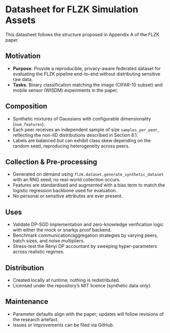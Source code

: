 # Datasheet for FLZK Simulation Assets

This datasheet follows the structure proposed in Appendix A of the FLZK paper.

## Motivation
- **Purpose.** Provide a reproducible, privacy-aware federated dataset for evaluating the FLZK pipeline end-to-end without distributing sensitive raw data.
- **Tasks.** Binary classification matching the image (CIFAR-10 subset) and mobile sensor (WISDM) experiments in the paper.

## Composition
- Synthetic mixtures of Gaussians with configurable dimensionality (`num_features`).
- Each peer receives an independent sample of size `samples_per_peer`, reflecting the non-IID distributions described in Section 8.1.
- Labels are balanced but can exhibit class skew depending on the random seed, reproducing heterogeneity across peers.

## Collection & Pre-processing
- Generated on demand using `flzk.dataset.generate_synthetic_dataset` with an RNG seed; no real-world collection occurs.
- Features are standardised and augmented with a bias term to match the logistic regression backbone used for evaluation.
- No personal or sensitive attributes are ever present.

## Uses
- Validate DP-SGD implementation and zero-knowledge verification logic with either the mock or snarkjs proof backend.
- Benchmark communication/aggregation strategies by varying peers, batch sizes, and noise multipliers.
- Stress-test the Rényi DP accountant by sweeping hyper-parameters across realistic regimes.

## Distribution
- Created locally at runtime; nothing is redistributed.
- Licensed under the repository’s MIT licence (synthetic data only).

## Maintenance
- Parameter defaults align with the paper; updates will follow revisions of the research artefact.
- Issues or improvements can be filed via GitHub.

